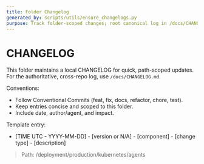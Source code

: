 ```yaml
---
title: Folder Changelog
generated_by: scripts/utils/ensure_changelogs.py
purpose: Track folder-scoped changes; root canonical log in /docs/CHANGELOG.md
---
```


# CHANGELOG

This folder maintains a local CHANGELOG for quick, path-scoped updates. For the authoritative, cross-repo log, use `/docs/CHANGELOG.md`.

Conventions:
- Follow Conventional Commits (feat, fix, docs, refactor, chore, test).
- Keep entries concise and scoped to this folder.
- Include date, author/agent, and impact.

Template entry:
- [TIME UTC - YYYY-MM-DD] - [version or N/A] - [component] - [change type] - [description]


> Path: /deployment/production/kubernetes/agents

